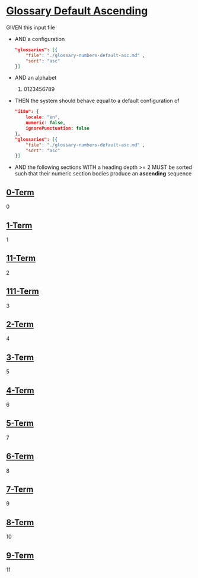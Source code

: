 # [Glossary Default Ascending](#glossary-default-ascending)

GIVEN this input file

-   AND a configuration

    ```json
    "glossaries": [{
        "file": "./glossary-numbers-default-asc.md" ,
        "sort": "asc"
    }]
    ```

-   AND an alphabet
    1.  0123456789

-   THEN the system should behave equal to a default configuration of

    ```json
    "i18n": {
        locale: "en",
        numeric: false,
        ignorePunctuation: false
    },
    "glossaries": [{
        "file": "./glossary-numbers-default-asc.md" ,
        "sort": "asc"
    }]
    ```

-   AND the following sections WITH a heading depth >= 2 MUST be sorted such that their numeric section bodies produce an **ascending** sequence

## [0-Term](#0-term)

0

## [1-Term](#1-term)

1

## [11-Term](#11-term)

2

## [111-Term](#111-term)

3

## [2-Term](#2-term)

4

## [3-Term](#3-term)

5

## [4-Term](#4-term)

6

## [5-Term](#5-term)

7

## [6-Term](#6-term)

8

## [7-Term](#7-term)

9

## [8-Term](#8-term)

10

## [9-Term](#9-term)

11
